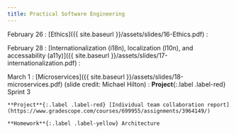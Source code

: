 ```yaml
---
title: Practical Software Engineering
---
```


February 26
: [Ethics]({{ site.baseurl }}/assets/slides/16-Ethics.pdf)
  : 

February 28
: [Internationalization (i18n), localization (l10n), and accessability (a11y)]({{ site.baseurl }}/assets/slides/17-internationalization.pdf)
  : 

March 1
: [Microservices]({{ site.baseurl }}/assets/slides/18-microservices.pdf) (slide credit: Michael Hilton)
  : **Project**{:.label .label-red} Sprint 3

    **Project**{:.label .label-red} [Individual team collaboration report](https://www.gradescope.com/courses/699955/assignments/3964149/)

    **Homework**{:.label .label-yellow} Architecture
